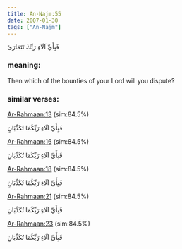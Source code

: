 ```yaml
---
title: An-Najm:55
date: 2007-01-30
tags: ["An-Najm"]
---
```

فَبِأَيِّ آلَاءِ رَبِّكَ تَتَمَارَىٰ
### meaning: 
Then which of the bounties of your Lord will you dispute?
### similar verses: 

[Ar-Rahmaan:13](/55/13) (sim:84.5%)

فَبِأَيِّ آلَاءِ رَبِّكُمَا تُكَذِّبَانِ

[Ar-Rahmaan:16](/55/16) (sim:84.5%)

فَبِأَيِّ آلَاءِ رَبِّكُمَا تُكَذِّبَانِ

[Ar-Rahmaan:18](/55/18) (sim:84.5%)

فَبِأَيِّ آلَاءِ رَبِّكُمَا تُكَذِّبَانِ

[Ar-Rahmaan:21](/55/21) (sim:84.5%)

فَبِأَيِّ آلَاءِ رَبِّكُمَا تُكَذِّبَانِ

[Ar-Rahmaan:23](/55/23) (sim:84.5%)

فَبِأَيِّ آلَاءِ رَبِّكُمَا تُكَذِّبَانِ
